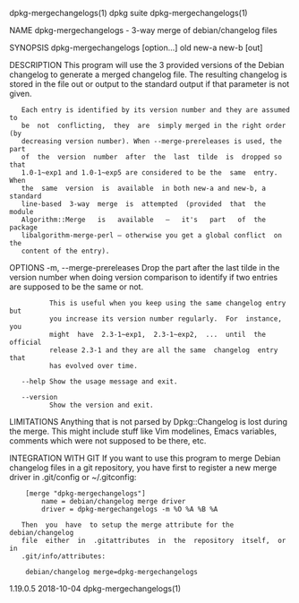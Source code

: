 dpkg-mergechangelogs(1)           dpkg suite          dpkg-mergechangelogs(1)

NAME
       dpkg-mergechangelogs - 3-way merge of debian/changelog files

SYNOPSIS
       dpkg-mergechangelogs [option...] old new-a new-b [out]

DESCRIPTION
       This  program will use the 3 provided versions of the Debian changelog
       to generate a merged changelog file. The resulting changelog is stored
       in  the file out or output to the standard output if that parameter is
       not given.

       Each entry is identified by its version number and they are assumed to
       be  not  conflicting,  they  are  simply merged in the right order (by
       decreasing version number). When --merge-prereleases is used, the part
       of  the  version  number  after  the  last  tilde  is  dropped so that
       1.0-1~exp1 and 1.0-1~exp5 are considered to be the  same  entry.  When
       the  same  version  is  available  in both new-a and new-b, a standard
       line-based  3-way  merge  is  attempted  (provided  that  the   module
       Algorithm::Merge   is   available   —   it's   part   of  the  package
       libalgorithm-merge-perl — otherwise you get a global conflict  on  the
       content of the entry).

OPTIONS
       -m, --merge-prereleases
              Drop  the  part after the last tilde in the version number when
              doing  version  comparison  to  identify  if  two  entries  are
              supposed to be the same or not.

              This is useful when you keep using the same changelog entry but
              you increase its version number regularly.  For  instance,  you
              might  have  2.3-1~exp1,  2.3-1~exp2,  ...  until  the official
              release 2.3-1 and they are all the same  changelog  entry  that
              has evolved over time.

       --help Show the usage message and exit.

       --version
              Show the version and exit.

LIMITATIONS
       Anything  that  is  not  parsed  by Dpkg::Changelog is lost during the
       merge.  This might include stuff like Vim modelines, Emacs  variables,
       comments which were not supposed to be there, etc.

INTEGRATION WITH GIT
       If  you  want to use this program to merge Debian changelog files in a
       git repository, you have first to  register  a  new  merge  driver  in
       .git/config or ~/.gitconfig:

        [merge "dpkg-mergechangelogs"]
            name = debian/changelog merge driver
            driver = dpkg-mergechangelogs -m %O %A %B %A

       Then  you  have  to setup the merge attribute for the debian/changelog
       file  either  in  .gitattributes  in  the  repository  itself,  or  in
       .git/info/attributes:

        debian/changelog merge=dpkg-mergechangelogs

1.19.0.5                          2018-10-04          dpkg-mergechangelogs(1)
